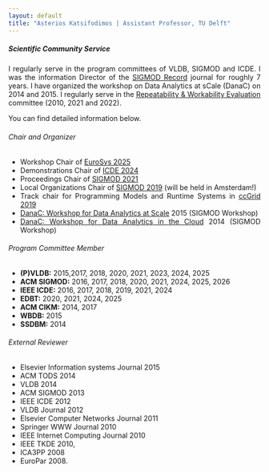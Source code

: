 ```yaml
---
layout: default
title: "Asterios Katsifodimos | Assistant Professor, TU Delft"
---
```


<div id="service" class="row">
<div  style="text-align: justify;" class="col-sm-12">
<h5>Scientific Community Service</h5>

<section markdown="1">

I regularly serve in the program committees of VLDB, SIGMOD and ICDE. I was the information Director of the <a href="http://www.sigmod.org/publications/sigmod-record/">SIGMOD Record</a> journal for roughly 7 years. I have organized the workshop on Data Analytics at sCale (DanaC) on 2014 and 2015. I regularly serve  in the <a href="https://reproducibility.sigmod.org">Repeatability &amp; Workability Evaluation</a> committee (2010, 2021 and 2022). 

You can find detailed information below.

###### Chair and Organizer
- Workshop Chair of <a href="https://2025.eurosys.org/">EuroSys 2025</a>
- Demonstrations Chair of <a href="https://icde2024.github.io/">ICDE 2024</a>
- Proceedings Chair of <a href="http://sigmod2021.org">SIGMOD 2021</a>
- Local Organizations Chair of <a href="http://sigmod2019.org">SIGMOD 2019</a> (will be held in Amsterdam!)
- Track chair for Programming Models and Runtime Systems in <a href="http://www.ccgrid2019.org/">ccGrid 2019</a>
- <a href="http://danac.org">DanaC: Workshop for Data Analytics at Scale</a> 2015 (SIGMOD Workshop)
- <a href="http://www.sigmod2014.org/danac/">DanaC: Workshop for Data Analytics in the Cloud</a> 2014 (SIGMOD Workshop)

###### Program Committee Member
- **(P)VLDB:** 2015,2017, 2018, 2020, 2021, 2023, 2024, 2025
- **ACM SIGMOD:** 2016, 2017, 2018, 2020, 2021, 2024, 2025, 2026
- **IEEE ICDE:** 2016, 2017, 2018, 2019, 2021, 2024 
- **EDBT:** 2020, 2021, 2024, 2025
- **ACM CIKM:** 2014, 2017
- **WBDB:** 2015
- **SSDBM:** 2014

###### External Reviewer

- Elsevier Information systems Journal 2015
- ACM TODS 2014
- VLDB 2014 
- ACM SIGMOD 2013 
- IEEE ICDE 2012 
- VLDB Journal 2012
- Elsevier Computer Networks Journal 2011 
- Springer WWW Journal 2010
- IEEE Internet Computing Journal 2010
- IEEE TKDE 2010, 
- ICA3PP 2008
- EuroPar 2008.
</section>

</div>
</div>